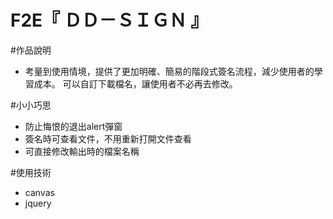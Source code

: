 # F2E『 ＤＤ－ＳＩＧＮ 』

#作品說明
- 考量到使用情境，提供了更加明確、簡易的階段式簽名流程，減少使用者的學習成本。 
可以自訂下載檔名，讓使用者不必再去修改。

#小小巧思
- 防止悔恨的退出alert彈窗
- 簽名時可查看文件，不用重新打開文件查看
- 可直接修改輸出時的檔案名稱

#使用技術
- canvas
- jquery
